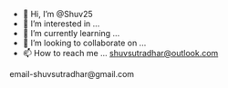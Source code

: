 - 👋 Hi, I’m @Shuv25
- 👀 I’m interested in ...
- 🌱 I’m currently learning ...
- 💞️ I’m looking to collaborate on ...
- 📫 How to reach me ... shuvsutradhar@outlook.com

<!---
Shuv25/Shuv25 is a ✨ special ✨ repository because its `README.md` (this file) appears on your GitHub profile.
You can click the Preview link to take a look at your changes.
---> email-shuvsutradhar@gmail.com
